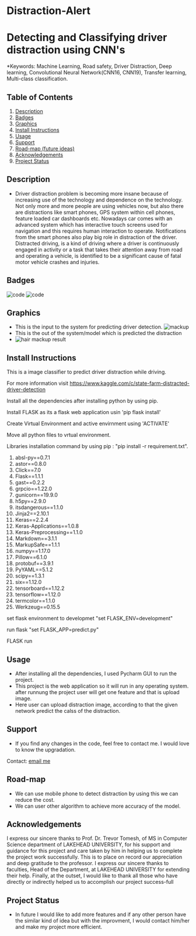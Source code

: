 # Distraction-Alert

# Detecting and Classifying driver distraction using CNN's 

*Keywords: Machine Learning, Road safety, Driver Distraction, Deep learning, Convolutional Neural Network(CNN16, CNN19), Transfer learning, Multi-class classification.

## Table of Contents

1. [Description](#Description)
2. [Badges](#Badges)
3. [Graphics](#Graphics)
4. [Install Instructions](#Install-Instructions)
5. [Usage](#Usage)
6. [Support](#Support)
7. [Road-map (future ideas)](#Road-map)
8. [Acknowledgements](#Acknowledgements)
9. [Project Status](#Project-Status)

## Description

- Driver distraction problem is becoming more insane  because of increasing use of the technology and dependence on the technology. Not only more and more people are using vehicles now, but also there are distractions like smart phones, GPS system within cell phones, feature loaded car dashboards etc. Nowadays car comes with an advanced system which has interactive touch screens used for navigation and  this requires human interaction to operate. Notifications from the smart phones also play big role in distraction of the driver. Distracted driving, is a kind of driving where a driver is continuously engaged in activity or a task that takes their attention away from road and operating a vehicle, is identified to be a  significant cause of fatal motor vehicle crashes and injuries.

## Badges
![code](https://img.shields.io/badge/Flask-2.0.1-green)
![code](https://img.shields.io/badge/Python-3.7-green)


## Graphics
- This is the input to the system for predicting driver detection.
![mackup](https://user-images.githubusercontent.com/89162899/130003269-fb740c63-11db-4cc7-ac1d-438ca06072a8.PNG)
- This is the out of the system/model which is predicted the distraction
- ![hair mackup result](https://user-images.githubusercontent.com/89162899/130003415-c392c46f-8e7c-4f1b-bbfc-3823bec842b1.PNG)

## Install Instructions

This is a image classifier to predict driver distraction while driving.

For more information visit https://www.kaggle.com/c/state-farm-distracted-driver-detection

Install all the dependencies after installing python by using pip.  

Install FLASK as its a flask web application usin 'pip flask install'

Create Virtual Environment and active envirnment using 'ACTIVATE'

Move all python files to vrtual environment.

Libraries installation command by using pip : "pip install -r requirement.txt".

1. absl-py==0.7.1
2. astor==0.8.0
3. Click==7.0
4. Flask==1.1.1
5. gast==0.2.2
6. grpcio==1.22.0
7. gunicorn==19.9.0
8. h5py==2.9.0
9. itsdangerous==1.1.0
10. Jinja2==2.10.1
11. Keras==2.2.4
12. Keras-Applications==1.0.8
13. Keras-Preprocessing==1.1.0
14. Markdown==3.1.1
15. MarkupSafe==1.1.1
16. numpy==1.17.0
17. Pillow==6.1.0
18. protobuf==3.9.1
19. PyYAML==5.1.2
20. scipy==1.3.1
21. six==1.12.0
22. tensorboard==1.12.2
23. tensorflow==1.12.0
24. termcolor==1.1.0
25. Werkzeug==0.15.5

set flask environment to developmet "set FLASK_ENV=development"

run flask "set FLASK_APP=predict.py"

FLASK run

## Usage
- After installing all the dependencies, I used Pycharm GUI to run the project.  
- This project is the web application so it will run in any operating system. after runnung the project user will get one feature and that is upload image.
- Here user can upload distraction image, according to that the given network predict the calss of the distraction.

## Support

- If you find any changes in the code, feel free to contact me. I would love to know the upgradation.

Contact: [email me](mailto:vpatel62@lakeheadu.ca)

## Road-map
- We can use mobile phone to detect distraction by using this we can reduce the cost.
- We can user other algorithm to achieve more accuracy of the model.


## Acknowledgements
I express our sincere thanks to Prof. Dr. Trevor Tomesh, of MS in Computer Science department of LAKEHEAD UNIVERSITY, for his support and guidance for this project and care taken by him in helping us to complete the project work successfully. This is to place on record our appreciation and deep gratitude to the professor. I express our sincere thanks to faculties, Head of the Department, at LAKEHEAD UNIVERSITY for extending their help. Finally, at the outset, I would like to thank all those who have directly or indirectly helped us to accomplish our project success-full

## Project Status

- In future I would like to add more features and if any other person have the similar kind of idea but with the improvment, I would contact him/her and make my project more efficient.
